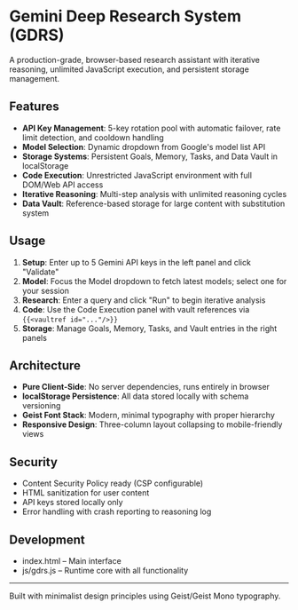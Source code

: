# Gemini Deep Research System (GDRS)

A production-grade, browser-based research assistant with iterative reasoning, unlimited JavaScript execution, and persistent storage management.

## Features

- **API Key Management**: 5-key rotation pool with automatic failover, rate limit detection, and cooldown handling
- **Model Selection**: Dynamic dropdown from Google's model list API
- **Storage Systems**: Persistent Goals, Memory, Tasks, and Data Vault in localStorage
- **Code Execution**: Unrestricted JavaScript environment with full DOM/Web API access
- **Iterative Reasoning**: Multi-step analysis with unlimited reasoning cycles
- **Data Vault**: Reference-based storage for large content with substitution system

## Usage

1. **Setup**: Enter up to 5 Gemini API keys in the left panel and click "Validate"
2. **Model**: Focus the Model dropdown to fetch latest models; select one for your session
3. **Research**: Enter a query and click "Run" to begin iterative analysis
4. **Code**: Use the Code Execution panel with vault references via `{{<vaultref id="..."/>}}`
5. **Storage**: Manage Goals, Memory, Tasks, and Vault entries in the right panels

## Architecture

- **Pure Client-Side**: No server dependencies, runs entirely in browser
- **localStorage Persistence**: All data stored locally with schema versioning
- **Geist Font Stack**: Modern, minimal typography with proper hierarchy
- **Responsive Design**: Three-column layout collapsing to mobile-friendly views

## Security

- Content Security Policy ready (CSP configurable)
- HTML sanitization for user content
- API keys stored locally only
- Error handling with crash reporting to reasoning log

## Development

- index.html – Main interface
- js/gdrs.js – Runtime core with all functionality

---

Built with minimalist design principles using Geist/Geist Mono typography.
